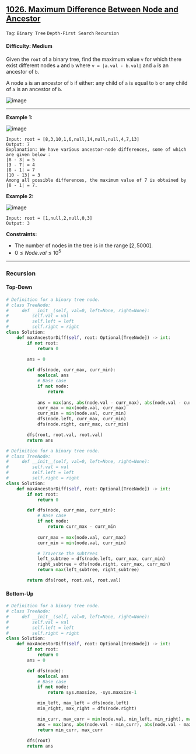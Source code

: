 ## [1026. Maximum Difference Between Node and Ancestor](https://leetcode.com/problems/maximum-difference-between-node-and-ancestor)

```Tag```: ```Binary Tree``` ```Depth-First Search``` ```Recursion```

#### Difficulty: Medium

Given the ```root``` of a binary tree, find the maximum value ```v``` for which there exist different nodes ```a``` and ```b``` where ```v = |a.val - b.val|``` and ```a``` is an ancestor of ```b```.

A node ```a``` is an ancestor of ```b``` if either: any child of ```a``` is equal to ```b``` or any child of ```a``` is an ancestor of ```b```.

![image](https://github.com/quananhle/Python/assets/35042430/aa181deb-16ef-451a-aa94-8edc68437e22)

---

__Example 1:__

![image](https://assets.leetcode.com/uploads/2020/11/09/tmp-tree.jpg)
```
Input: root = [8,3,10,1,6,null,14,null,null,4,7,13]
Output: 7
Explanation: We have various ancestor-node differences, some of which are given below :
|8 - 3| = 5
|3 - 7| = 4
|8 - 1| = 7
|10 - 13| = 3
Among all possible differences, the maximum value of 7 is obtained by |8 - 1| = 7.
```

__Example 2:__

![image](https://assets.leetcode.com/uploads/2020/11/09/tmp-tree-1.jpg)
```
Input: root = [1,null,2,null,0,3]
Output: 3
```

__Constraints:__

- The number of nodes in the tree is in the range $[2, 5000]$.
- $0 \le Node.val \le 10^5$

---

### Recursion

#### Top-Down

```Python
# Definition for a binary tree node.
# class TreeNode:
#     def __init__(self, val=0, left=None, right=None):
#         self.val = val
#         self.left = left
#         self.right = right
class Solution:
    def maxAncestorDiff(self, root: Optional[TreeNode]) -> int:
        if not root:
            return 0
        
        ans = 0

        def dfs(node, curr_max, curr_min):
            nonlocal ans
            # Base case
            if not node:
                return
            
            ans = max(ans, abs(node.val - curr_max), abs(node.val - curr_min))
            curr_max = max(node.val, curr_max)
            curr_min = min(node.val, curr_min)
            dfs(node.left, curr_max, curr_min)
            dfs(node.right, curr_max, curr_min)

        dfs(root, root.val, root.val)
        return ans
```

```Python
# Definition for a binary tree node.
# class TreeNode:
#     def __init__(self, val=0, left=None, right=None):
#         self.val = val
#         self.left = left
#         self.right = right
class Solution:
    def maxAncestorDiff(self, root: Optional[TreeNode]) -> int:
        if not root:
            return 0

        def dfs(node, curr_max, curr_min):
            # Base case
            if not node:
                return curr_max - curr_min
            
            curr_max = max(node.val, curr_max)
            curr_min = min(node.val, curr_min)

            # Traverse the subtrees
            left_subtree = dfs(node.left, curr_max, curr_min)
            right_subtree = dfs(node.right, curr_max, curr_min)
            return max(left_subtree, right_subtree)

        return dfs(root, root.val, root.val)
```

#### Bottom-Up

```Python
# Definition for a binary tree node.
# class TreeNode:
#     def __init__(self, val=0, left=None, right=None):
#         self.val = val
#         self.left = left
#         self.right = right
class Solution:
    def maxAncestorDiff(self, root: Optional[TreeNode]) -> int:
        if not root:
            return 0
        ans = 0

        def dfs(node):
            nonlocal ans
            # Base case
            if not node:
                return sys.maxsize, -sys.maxsize-1

            min_left, max_left = dfs(node.left)
            min_right, max_right = dfs(node.right)

            min_curr, max_curr = min(node.val, min_left, min_right), max(node.val, max_left, max_right)
            ans = max(ans, abs(node.val - min_curr), abs(node.val - max_curr))
            return min_curr, max_curr
        
        dfs(root)
        return ans
```


